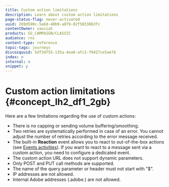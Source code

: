 ```yaml
---
title: Custom action limitations
description: Learn about custom action limitations
page-status-flag: never-activated
uuid: 269d590c-5a6d-40b9-a879-02f5033863fc
contentOwner: sauviat
products: SG_CAMPAIGN/CLASSIC
audience: rns
content-type: reference
topic-tags: journeys
discoiquuid: 5df34f55-135a-4ea8-afc2-f9427ce5ae7b
index: n
internal: n
snippet: y
---
```


# Custom action limitations {#concept_lh2_df1_2gb}

Here are a few limitations regarding the use of custom actions:

* There is no capping or sending volume buffering/smoothing.
* Two retries are systematically performed in case of an error. You cannot adjust the number of retries according to the error message received. 
* The built-in **Reaction** event allows you to react to out-of-the-box actions (see [Events activities](../building-journeys/journeyevent.md#concept_rws_1rt_52b)). If you want to react to a message sent via a custom action, you need to configure a dedicated event.
* The custom action URL does not support dynamic parameters.
* Only POST and PUT call methods are supported.
* The name of the query parameter or header must not start with "$".
* IP addresses are not allowed.
* Internal Adobe addresses (.adobe.) are not allowed.
